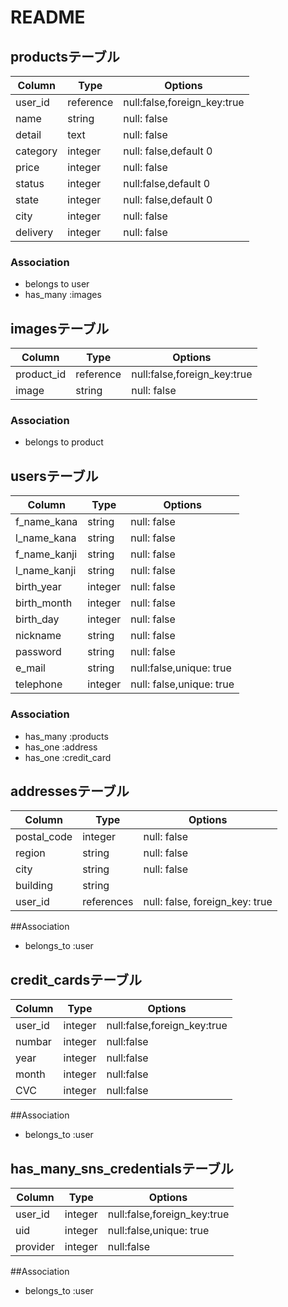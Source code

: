 
# README

## productsテーブル
|Column|Type|Options|
|---|---|---|
|user_id|reference|null:false,foreign_key:true|
|name|string|null: false|
|detail|text|null: false|
|category|integer|null: false,default 0|
|price|integer|null: false|
|status|integer|null:false,default 0|
|state|integer|null: false,default 0|
|city|integer|null: false|
|delivery|integer|null: false|


### Association
- belongs to user
- has_many :images


## imagesテーブル
|Column|Type|Options|
|---|---|---|
|product_id|reference|null:false,foreign_key:true|
|image|string|null: false|

### Association
- belongs to product



## usersテーブル
|Column|Type|Options|
|---|---|---|
|f_name_kana|string|null: false|
|l_name_kana|string|null: false|
|f_name_kanji|string|null: false|
|l_name_kanji|string|null: false|
|birth_year|integer|null: false|
|birth_month|integer|null: false|
|birth_day|integer|null: false|
|nickname|string|null: false|
|password|string|null: false|
|e_mail|string|null:false,unique: true|
|telephone|integer|null: false,unique: true|

### Association
- has_many :products
- has_one :address
- has_one :credit_card


## addressesテーブル
|Column|Type|Options|
|---|---|---|
|postal_code|integer|null: false|
|region|string|null: false|
|city|string|null: false|
|building|string|
|user_id|references|null: false, foreign_key: true|

##Association
- belongs_to :user​​


## credit_cardsテーブル
|Column|Type|Options|
|---|---|---|
|user_id|integer|null:false,foreign_key:true|
|numbar|integer|null:false|
|year|integer|null:false|
|month|integer|null:false|
|CVC|integer|null:false|

##Association
- belongs_to :user​​


## has_many_sns_credentialsテーブル
|Column|Type|Options|
|---|---|---|
|user_id|integer|null:false,foreign_key:true|
|uid|integer|null:false,unique: true|
|provider|integer|null:false|

##Association
- belongs_to :user​​